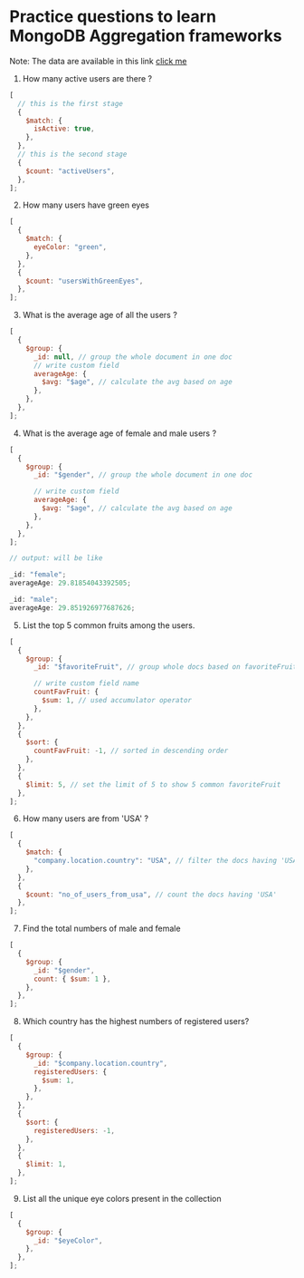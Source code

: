 # Practice questions to learn MongoDB Aggregation frameworks

Note: The data are available in this link [click me](https://gist.github.com/mohammad-1105)

1. How many active users are there ?

```javascript
[
  // this is the first stage
  {
    $match: {
      isActive: true,
    },
  },
  // this is the second stage
  {
    $count: "activeUsers",
  },
];
```

2. How many users have green eyes

```javascript
[
  {
    $match: {
      eyeColor: "green",
    },
  },
  {
    $count: "usersWithGreenEyes",
  },
];
```

3. What is the average age of all the users ?

```javascript
[
  {
    $group: {
      _id: null, // group the whole document in one doc
      // write custom field
      averageAge: {
        $avg: "$age", // calculate the avg based on age
      },
    },
  },
];
```

4. What is the average age of female and male users ?

```javascript
[
  {
    $group: {
      _id: "$gender", // group the whole document in one doc

      // write custom field
      averageAge: {
        $avg: "$age", // calculate the avg based on age
      },
    },
  },
];

// output: will be like

_id: "female";
averageAge: 29.81854043392505;

_id: "male";
averageAge: 29.851926977687626;
```

5. List the top 5 common fruits among the users.

```javascript
[
  {
    $group: {
      _id: "$favoriteFruit", // group whole docs based on favoriteFruit field

      // write custom field name
      countFavFruit: {
        $sum: 1, // used accumulator operator
      },
    },
  },
  {
    $sort: {
      countFavFruit: -1, // sorted in descending order
    },
  },
  {
    $limit: 5, // set the limit of 5 to show 5 common favoriteFruit
  },
];
```

6. How many users are from 'USA' ?

```javascript
[
  {
    $match: {
      "company.location.country": "USA", // filter the docs having 'USA'
    },
  },
  {
    $count: "no_of_users_from_usa", // count the docs having 'USA'
  },
];
```

7. Find the total numbers of male and female

```javascript
[
  {
    $group: {
      _id: "$gender",
      count: { $sum: 1 },
    },
  },
];
```

8. Which country has the highest numbers of registered users?

```javascript
[
  {
    $group: {
      _id: "$company.location.country",
      registeredUsers: {
        $sum: 1,
      },
    },
  },
  {
    $sort: {
      registeredUsers: -1,
    },
  },
  {
    $limit: 1,
  },
];
```

9. List all the unique eye colors present in the collection

```javascript
[
  {
    $group: {
      _id: "$eyeColor",
    },
  },
];
```
